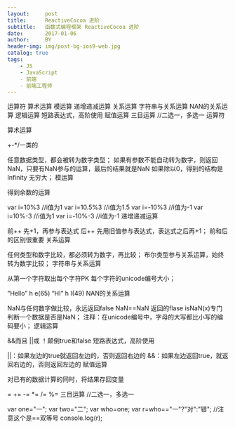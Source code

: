 ```yaml
---
layout:     post
title:      ReactiveCocoa 进阶
subtitle:   函数式编程框架 ReactiveCocoa 进阶
date:       2017-01-06
author:     BY
header-img: img/post-bg-ios9-web.jpg
catalog: true
tags:
    - JS
    - JavaScript
    - 前端
    - 前端工程师
---
```

运算符
算术运算
模运算
递增递减运算
关系运算
字符串与关系运算
NAN的关系运算
逻辑运算
短路表达式，高阶使用
赋值运算
三目运算 //二选一，多选一
运算符

算术运算

+-*/一类的

任意数据类型，都会被转为数字类型；
如果有参数不能自动转为数字，则返回NaN，只要有NaN参与的运算，最后的结果就是NaN
如果除以0，得到的结构是Infinity 无穷大；
模运算

得到余数的运算

var i=10%3       //i值为1
var i=10.5%3       //i值为1.5
var i=-10%3       //i值为-1
var i=10%-3       //i值为1
var i=-10%-3       //i值为-1
递增递减运算

前++ 先+1，再参与表达式
后++ 先用旧值参与表达式，表达式之后再+1；
前和后的区别很重要
关系运算

任何类型和数字比较，都必须转为数字，再比较；
布尔类型参与关系运算，始终转为数字比较；
字符串与关系运算

从第一个字符取出每个字符PK 每个字符的unicode编号大小；

”Hello”  h  e(65)
  “HI”     h   I(49)
NAN的关系运算

NaN与任何数字做比较，永远返回false
NaN==NaN 返回的flase
isNaN(x)专门判断一个数据是否是NaN；
注释：在unicode编号中，字母的大写都比小写的编码要小；
逻辑运算

&&而且
||或
！颠倒true和false
短路表达式，高阶使用

||：如果左边的true就返回左边的，否则返回右边的
&&：如果左边返回true，就返回右边的，否则返回左边的
赋值运算

对已有的数据计算的同时，将结果存回变量

=   +=    -=    *=   /=   %=
三目运算 //二选一，多选一

var one="一";
var two="二";
var who=one;
var r=who=="一"?"对":"错";            //注意这个是==双等号
console.log(r);
